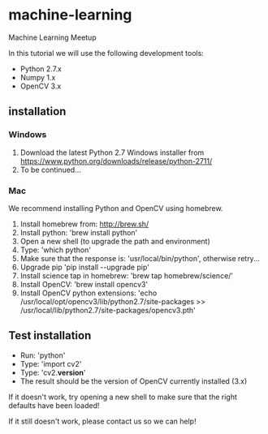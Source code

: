 # machine-learning
Machine Learning Meetup

In this tutorial we will use the following development tools:

 * Python 2.7.x
 * Numpy 1.x
 * OpenCV 3.x

## installation

### Windows

 1. Download the latest Python 2.7 Windows installer from https://www.python.org/downloads/release/python-2711/
 2. To be continued...
 
### Mac

We recommend installing Python and OpenCV using homebrew.

 1. Install homebrew from: http://brew.sh/
 2. Install python: 'brew install python'
 3. Open a new shell (to upgrade the path and environment)
 4. Type: 'which python'
 5. Make sure that the response is: 'usr/local/bin/python', otherwise retry...
 6. Upgrade pip 'pip install --upgrade pip'
 7. Install science tap in homebrew: 'brew tap homebrew/science/'
 8. Install OpenCV: 'brew install opencv3'
 9. Install OpenCV python extensions: 'echo /usr/local/opt/opencv3/lib/python2.7/site-packages >> /usr/local/lib/python2.7/site-packages/opencv3.pth'

## Test installation

 * Run: 'python'
 * Type: 'import cv2'
 * Type: 'cv2.__version__'
 * The result should be the version of OpenCV currently installed (3.x)

If it doesn't work, try opening a new shell to make sure that the right defaults have been loaded!

If it still doesn't work, please contact us so we can help!
